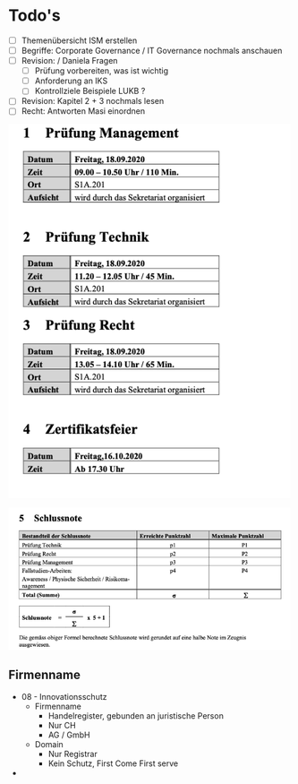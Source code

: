 # Todo's

* [ ] Themenübersicht ISM erstellen
* [ ] Begriffe: Corporate Governance / IT Governance nochmals anschauen
* [ ] Revision: / Daniela Fragen
  * [ ] Prüfung vorbereiten, was ist wichtig
  * [ ] Anforderung an IKS
  * [ ] Kontrollziele Beispiele LUKB ?
* [ ] Revision: Kapitel 2 + 3 nochmals lesen
* [ ] Recht: Antworten Masi einordnen

![](.gitbook/assets/image%20%28213%29.png)

![](.gitbook/assets/image%20%28214%29.png)

## Firmenname

* 08 - Innovationsschutz
  * Firmenname
    * Handelregister, gebunden an juristische Person
    * Nur CH
    * AG / GmbH
  * Domain 
    * Nur Registrar
    * Kein Schutz, First Come First serve
* 
